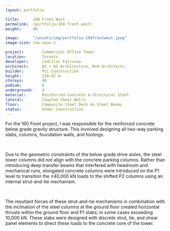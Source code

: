 ```yaml
---
layout: portfolio

title:      160 Front West
permalink:  /portfolio/160-front-west/
weight:     40

image:      "/assets/img/portfolio-160frontwest.jpeg"
image-size: row-span-2

project:        Commercial Office Tower
location:       Toronto
developer:      Cadillac Fairview
architect:      AS + GG Architecture, B+H Architects	
builder:        PCL Construction
height:         239.87 m
storeys:        46
podium:         6
underground:    4
material:       Reinforced Concrete & Structural Steel
lateral:        Coupled Shear Walls
floor:          Composite Steel Deck on Steel Beams
status:         Under Construction
---
```


<div id="content">
    <p> For the 160 Front project, I was responsible for the reinforced concrete below grade gravity structure. This involved designing all two-way parking slabs, columns, foundation walls, and footings.</p>
    <br>
    <p>Due to the geometric constraints of the below grade drive aisles, the steel tower columns did not align with the concrete parking columns. Rather than introducing deep  transfer beams that interfered with headroom and mechanical runs, elongated concrete columns were introduced on the P1 level to transition the ±40,000 kN loads to the shifted P2 columns using an internal strut-and-tie mechanism.</p>
    <br>
    <p>The resultant forces of these strut-and-tie mechanisms in combination with the inclination of the steel columns at the ground floor created horizontal thrusts within the ground floor and P1 slabs; in some cases exceeding 10,000 kN. These slabs were designed with discrete strut, tie, and shear panel elements to direct these loads to the concrete core of the tower.</p>  
</div>